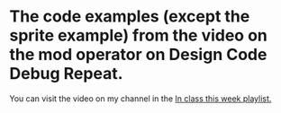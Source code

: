 # The code examples (except the sprite example) from the video on the mod operator on Design Code Debug Repeat.
You can visit the video on my channel in the <a href= "https://youtube.com/playlist?list=PLTwy92rWKPiEttkiQiUvOv8CSq4GQdL3R">In class this week playlist.</a>
